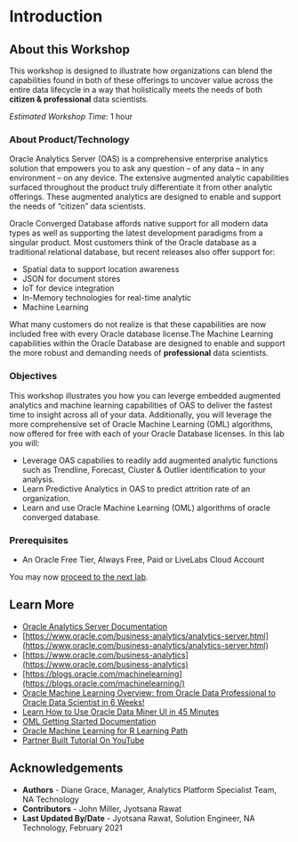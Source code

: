 # Introduction

## About this Workshop

This workshop is designed to illustrate how organizations can blend the capabilities found in both of these offerings to uncover value across the entire data lifecycle in a way that holistically meets the needs of both **citizen & professional** data scientists.

*Estimated Workshop Time*: 1 hour

### About Product/Technology
Oracle Analytics Server (OAS) is a comprehensive enterprise analytics solution that empowers you to ask any question – of any data – in any environment – on any device.   The extensive augmented analytic capabilities surfaced throughout the product truly differentiate it from other analytic offerings.  These augmented analytics are designed to enable and support the needs of “citizen” data scientists.

Oracle Converged Database affords native support for all modern data types as well as supporting the latest development paradigms from a singular product. Most customers think of the Oracle database as a traditional relational database, but recent releases also offer support for:
* Spatial data to support location awareness  
* JSON for document stores  
* IoT for device integration  
* In-Memory technologies for real-time analytic  
* Machine Learning   

What many customers do not realize is that  these capabilities are now included free with every Oracle database license.The Machine Learning capabilities within the Oracle Database are designed to enable and support the more robust and demanding needs of **professional** data scientists.

### Objectives
This workshop illustrates you how you can leverge embedded augmented analytics and machine learning capabilities of OAS to deliver the fastest time to insight across all of your data. Additionally, you will leverage the more comprehensive set of Oracle Machine Learning (OML) algorithms, now offered for free with each of your Oracle Database licenses.
In this lab you will:
* Leverage OAS capabilies to readily add augmented analytic functions such as Trendline, Forecast, Cluster & Outlier identification to your analysis.
* Learn Predictive Analytics in OAS to predict attrition rate of an organization.
* Learn and use Oracle Machine Learning (OML) algorithms of oracle converged database.

### Prerequisites
 -	An Oracle Free Tier, Always Free, Paid or LiveLabs Cloud Account

You may now [proceed to the next lab](#next).

## Learn More
* [Oracle Analytics Server Documentation](https://docs.oracle.com/en/middleware/bi/analytics-server/index.html)
* [https://www.oracle.com/business-analytics/analytics-server.html](https://www.oracle.com/business-analytics/analytics-server.html)
* [https://www.oracle.com/business-analytics](https://www.oracle.com/business-analytics)
* [https://blogs.oracle.com/machinelearning](https://blogs.oracle.com/machinelearning/)
* [Oracle Machine Learning Overview: from Oracle Data Professional to Oracle Data Scientist in 6 Weeks!](https://www.youtube.com/watch?v=jFBMhOapGL8&feature=youtu.be&t=1)
* [Learn How to Use Oracle Data Miner UI in 45 Minutes](https://blogs.oracle.com/machinelearning/learn-how-to-use-oracle-data-miner-ui-in-45-minutes)
* [OML Getting Started Documentation](https://docs.oracle.com/en/cloud/paas/autonomous-data-warehouse-cloud/omlug/get-started-oracle-machine-learning.html)
* [Oracle Machine Learning for R Learning Path](https://apexapps.oracle.com/pls/apex/f?p=44785:24:9589340370727:PRODUCT:NO::P24_CONTENT_ID,P24_PREV_PAGE,P24_PROD_SECTION_GRP_ID:8984,141,)
* [Partner Built Tutorial On YouTube](https://www.youtube.com/playlist?list=PL99-DcFspRUq8VbbgXe2lQ559VDr7BSCr)

## Acknowledgements
* **Authors** - Diane Grace, Manager, Analytics Platform Specialist Team, NA Technology
* **Contributors** - John Miller, Jyotsana Rawat
* **Last Updated By/Date** - Jyotsana Rawat, Solution Engineer, NA Technology, February 2021
